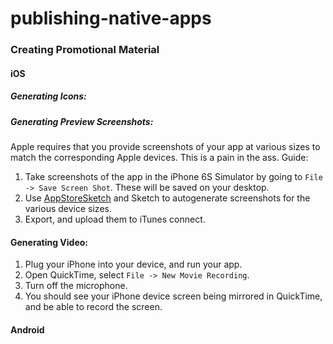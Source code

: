 # publishing-native-apps

### Creating Promotional Material

#### iOS

##### Generating Icons:

##### Generating Preview Screenshots:

Apple requires that you provide screenshots of your app at various sizes to match the corresponding Apple devices. This is a pain in the ass. Guide:

1. Take screenshots of the app in the iPhone 6S Simulator by going to `File -> Save Screen Shot`. These will be saved on your desktop. 
2. Use [AppStoreSketch](https://github.com/MengTo/AppStoreSketch) and Sketch to autogenerate screenshots for the various device sizes.
3. Export, and upload them to iTunes connect.

#### Generating Video:

1. Plug your iPhone into your device, and run your app.
2. Open QuickTime, select `File -> New Movie Recording`. 
3. Turn off the microphone.
4. You should see your iPhone device screen being mirrored in QuickTime, and be able to record the screen.

#### Android

